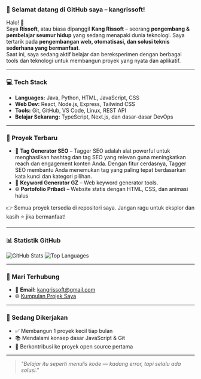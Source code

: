### 🌟 Selamat datang di GitHub saya – kangrissoft!

Halo! 👋  
Saya **Rissoft**, atau biasa dipanggil **Kang Rissoft** – seorang **pengembang & pembelajar seumur hidup** yang sedang menapaki dunia teknologi. Saya tertarik pada **pengembangan web, otomatisasi, dan solusi teknis sederhana yang bermanfaat**.  
Saat ini, saya sedang aktif belajar dan bereksperimen dengan berbagai tools dan teknologi untuk membangun proyek yang nyata dan aplikatif.

---

### 💻 Tech Stack
- **Languages:** Java, Python, HTML, JavaScript, CSS
- **Web Dev:** React, Node.js, Express, Tailwind CSS
- **Tools:** Git, GitHub, VS Code, Linux, REST API
- **Belajar Sekarang:** TypeScript, Next.js, dan dasar-dasar DevOps

---

### 🚀 Proyek Terbaru
- 📝 **Tag Generator SEO** – Tagger SEO adalah alat powerful untuk menghasilkan hashtag dan tag SEO yang relevan guna meningkatkan reach dan engagement konten Anda.
  Dengan fitur cerdasnya, Tagger SEO membantu Anda menemukan tag yang paling tepat berdasarkan kata kunci dan kategori pilihan.
- 🤖 **Keyword Generator GZ** – Web keyword generator tools.
- 🌐 **Portofolio Pribadi** – Website statis dengan HTML, CSS, dan animasi halus

👉 Semua proyek tersedia di repositori saya. Jangan ragu untuk eksplor dan kasih ⭐ jika bermanfaat!

---

### 📊 Statistik GitHub
![GitHub Stats](https://github-readme-stats.vercel.app/api?username=kangrissoft&show_icons=true&theme=gruvbox)
![Top Languages](https://github-readme-stats.vercel.app/api/top-langs/?username=kangrissoft&layout=compact&theme=gruvbox)

---

### 🤝 Mari Terhubung
- 📧 **Email:** kangrissoft@gmail.com
- 🌐 [Kumpulan Projek Saya](https://lynk.id/kangris-soft)

---

### 🎯 Sedang Dikerjakan
- ✅ Membangun 1 proyek kecil tiap bulan
- 📚 Mendalami konsep dasar JavaScript & Git
- 🚀 Berkontribusi ke proyek open source pertama

---

> *"Belajar itu seperti menulis kode — kadang error, tapi selalu ada solusi."*
